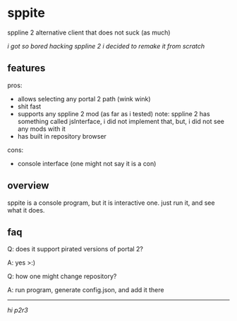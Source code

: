 
# sppite
sppline 2 alternative client that does not suck (as much)

_i got so bored hacking sppline 2 i decided to remake it from scratch_

## features
pros:
- allows selecting any portal 2 path (wink wink)
- shit fast
- supports any sppline 2 mod (as far as i tested)
  note: sppline 2 has something called jsInterface,
  i did not implement that, but, i did not see any
  mods with it
- has built in repository browser

cons:
- console interface (one might not say it is a con)

## overview
sppite is a console program, but it is interactive one.
just run it, and see what it does.

## faq

Q: does it support pirated versions of portal 2?

A: yes >:)

Q: how one might change repository?

A: run program, generate config.json, and add it there

---

_hi p2r3_
